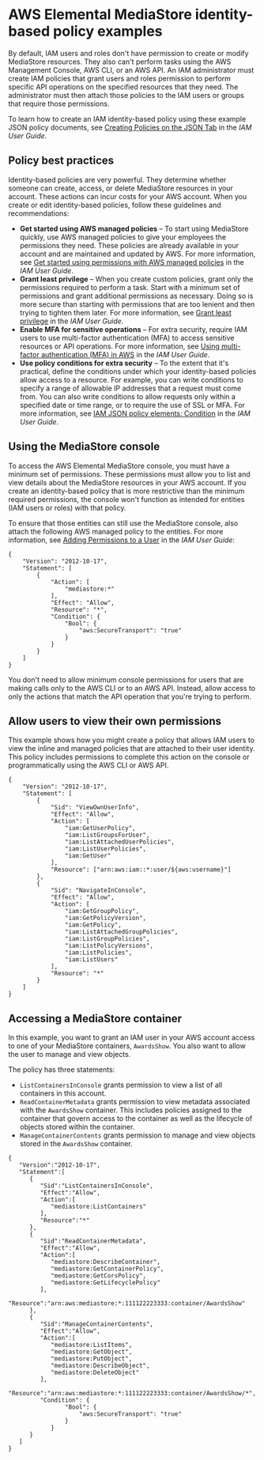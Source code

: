 # AWS Elemental MediaStore identity\-based policy examples<a name="security_iam_id-based-policy-examples"></a>

By default, IAM users and roles don't have permission to create or modify MediaStore resources\. They also can't perform tasks using the AWS Management Console, AWS CLI, or an AWS API\. An IAM administrator must create IAM policies that grant users and roles permission to perform specific API operations on the specified resources that they need\. The administrator must then attach those policies to the IAM users or groups that require those permissions\.

To learn how to create an IAM identity\-based policy using these example JSON policy documents, see [Creating Policies on the JSON Tab](https://docs.aws.amazon.com/IAM/latest/UserGuide/access_policies_create.html#access_policies_create-json-editor) in the *IAM User Guide*\.

## Policy best practices<a name="security_iam_service-with-iam-policy-best-practices"></a>

Identity\-based policies are very powerful\. They determine whether someone can create, access, or delete MediaStore resources in your account\. These actions can incur costs for your AWS account\. When you create or edit identity\-based policies, follow these guidelines and recommendations:
+ **Get started using AWS managed policies** – To start using MediaStore quickly, use AWS managed policies to give your employees the permissions they need\. These policies are already available in your account and are maintained and updated by AWS\. For more information, see [Get started using permissions with AWS managed policies](https://docs.aws.amazon.com/IAM/latest/UserGuide/best-practices.html#bp-use-aws-defined-policies) in the *IAM User Guide*\.
+ **Grant least privilege** – When you create custom policies, grant only the permissions required to perform a task\. Start with a minimum set of permissions and grant additional permissions as necessary\. Doing so is more secure than starting with permissions that are too lenient and then trying to tighten them later\. For more information, see [Grant least privilege](https://docs.aws.amazon.com/IAM/latest/UserGuide/best-practices.html#grant-least-privilege) in the *IAM User Guide*\.
+ **Enable MFA for sensitive operations** – For extra security, require IAM users to use multi\-factor authentication \(MFA\) to access sensitive resources or API operations\. For more information, see [Using multi\-factor authentication \(MFA\) in AWS](https://docs.aws.amazon.com/IAM/latest/UserGuide/id_credentials_mfa.html) in the *IAM User Guide*\.
+ **Use policy conditions for extra security** – To the extent that it's practical, define the conditions under which your identity\-based policies allow access to a resource\. For example, you can write conditions to specify a range of allowable IP addresses that a request must come from\. You can also write conditions to allow requests only within a specified date or time range, or to require the use of SSL or MFA\. For more information, see [IAM JSON policy elements: Condition](https://docs.aws.amazon.com/IAM/latest/UserGuide/reference_policies_elements_condition.html) in the *IAM User Guide*\.

## Using the MediaStore console<a name="security_iam_id-based-policy-examples-console"></a>

To access the AWS Elemental MediaStore console, you must have a minimum set of permissions\. These permissions must allow you to list and view details about the MediaStore resources in your AWS account\. If you create an identity\-based policy that is more restrictive than the minimum required permissions, the console won't function as intended for entities \(IAM users or roles\) with that policy\.

To ensure that those entities can still use the MediaStore console, also attach the following AWS managed policy to the entities\. For more information, see [Adding Permissions to a User](https://docs.aws.amazon.com/IAM/latest/UserGuide/id_users_change-permissions.html#users_change_permissions-add-console) in the *IAM User Guide*:

```
{
    "Version": "2012-10-17",
    "Statement": [
        {
            "Action": [
                "mediastore:*"
            ],
            "Effect": "Allow",
            "Resource": "*",
            "Condition": {
                "Bool": {
                    "aws:SecureTransport": "true"
                }
            }
        }
    ]
}
```

You don't need to allow minimum console permissions for users that are making calls only to the AWS CLI or to an AWS API\. Instead, allow access to only the actions that match the API operation that you're trying to perform\.

## Allow users to view their own permissions<a name="security_iam_id-based-policy-examples-view-own-permissions"></a>

This example shows how you might create a policy that allows IAM users to view the inline and managed policies that are attached to their user identity\. This policy includes permissions to complete this action on the console or programmatically using the AWS CLI or AWS API\.

```
{
    "Version": "2012-10-17",
    "Statement": [
        {
            "Sid": "ViewOwnUserInfo",
            "Effect": "Allow",
            "Action": [
                "iam:GetUserPolicy",
                "iam:ListGroupsForUser",
                "iam:ListAttachedUserPolicies",
                "iam:ListUserPolicies",
                "iam:GetUser"
            ],
            "Resource": ["arn:aws:iam::*:user/${aws:username}"]
        },
        {
            "Sid": "NavigateInConsole",
            "Effect": "Allow",
            "Action": [
                "iam:GetGroupPolicy",
                "iam:GetPolicyVersion",
                "iam:GetPolicy",
                "iam:ListAttachedGroupPolicies",
                "iam:ListGroupPolicies",
                "iam:ListPolicyVersions",
                "iam:ListPolicies",
                "iam:ListUsers"
            ],
            "Resource": "*"
        }
    ]
}
```

## Accessing a MediaStore container<a name="security_iam_id-based-policy-examples-access-one-container"></a>

In this example, you want to grant an IAM user in your AWS account access to one of your MediaStore containers, `AwardsShow`\. You also want to allow the user to manage and view objects\.

The policy has three statements:
+ `ListContainersInConsole` grants permission to view a list of all containers in this account\.
+ `ReadContainerMetadata` grants permission to view metadata associated with the `AwardsShow` container\. This includes policies assigned to the container that govern access to the container as well as the lifecycle of objects stored within the container\.
+ `ManageContainerContents` grants permission to manage and view objects stored in the `AwardsShow` container\.

```
{
   "Version":"2012-10-17",
   "Statement":[
      {
         "Sid":"ListContainersInConsole",
         "Effect":"Allow",
         "Action":[
            "mediastore:ListContainers"
         ],
         "Resource":"*"
      },
      {
         "Sid":"ReadContainerMetadata",
         "Effect":"Allow",
         "Action":[
            "mediastore:DescribeContainer",
            "mediastore:GetContainerPolicy",
            "mediastore:GetCorsPolicy",
            "mediastore:GetLifecyclePolicy"
         ],
         "Resource":"arn:aws:mediastore:*:111122223333:container/AwardsShow"
      },
      {
         "Sid":"ManageContainerContents",
         "Effect":"Allow",
         "Action":[
            "mediastore:ListItems",
            "mediastore:GetObject",
            "mediastore:PutObject",
            "mediastore:DescribeObject",
            "mediastore:DeleteObject"
         ],
         "Resource":"arn:aws:mediastore:*:111122223333:container/AwardsShow/*",
         "Condition": {
                "Bool": {
                    "aws:SecureTransport": "true"
                }
            }
      }
   ]
}
```